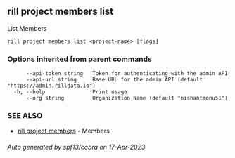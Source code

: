 ## rill project members list

List Members

```
rill project members list <project-name> [flags]
```

### Options inherited from parent commands

```
      --api-token string   Token for authenticating with the admin API
      --api-url string     Base URL for the admin API (default "https://admin.rilldata.io")
  -h, --help               Print usage
      --org string         Organization Name (default "nishantmonu51")
```

### SEE ALSO

* [rill project members](rill_project_members.md)	 - Members

###### Auto generated by spf13/cobra on 17-Apr-2023
